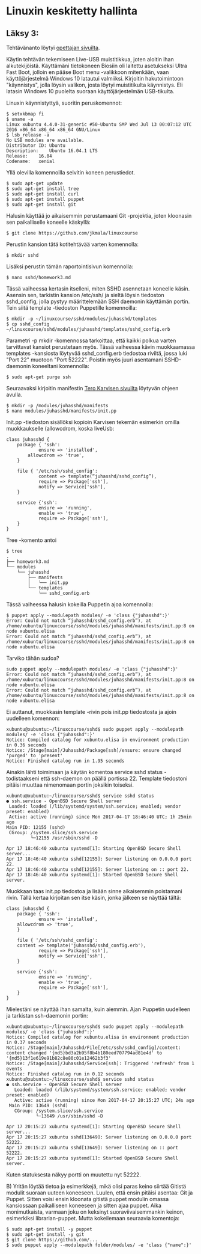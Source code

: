 # Linuxin keskitetty hallinta

## Läksy 3:

Tehtävänanto löytyi [opettajan sivuilta](http://terokarvinen.com/2017/aikataulu-%E2%80%93-linuxin-keskitetty-hallinta-%E2%80%93-ict4tn011-11-%E2%80%93-loppukevat-2017-p2#comment-22379).

Käytin tehtävän tekemiseen Live-USB muistitikkua, joten aloitin ihan alkutekijöistä. Käyttämäni tietokoneen Biosiin oli laitettu asetukseksi Ultra Fast Boot, jolloin en pääse Boot menu -valikkoon mitenkään, vaan käyttöjärjestelmä Windows 10 latautui valmiiksi. Kirjoitin hakutoimintoon "käynnistys", jolla löysin valikon, josta löytyi muistitikulta käynnistys. Eli latasin Windows 10 puolelta suoraan käyttöjärjestelmän USB-tikulta.

Linuxin käynnistyttyä, suoritin peruskomennot:

    $ setxkbmap fi
    $ uname -a
    Linux xubuntu 4.4.0-31-generic #50-Ubuntu SMP Wed Jul 13 00:07:12 UTC 2016 x86_64 x86_64 x86_64 GNU/Linux
    $ lsb_release -a
    No LSB modules are available.
    Distributor ID:	Ubuntu
    Description:	Ubuntu 16.04.1 LTS
    Release:	16.04
    Codename:	xenial

Yllä olevilla komennoilla selvitin koneen perustiedot.

    $ sudo apt-get update
    $ sudo apt-get install tree
    $ sudo apt-get install curl
    $ sudo apt-get install puppet
    $ sudo apt-get install git

Halusin käyttää jo aikaisemmin perustamaani Git -projektia, joten kloonasin sen paikalliselle koneelle käskyllä:

    $ git clone https://github.com/jkmala/linuxcourse

Perustin kansion tätä kotitehtävää varten komennolla:

    $ mkdir sshd
    
Lisäksi perustin tämän raportointisivun komennolla:

    $ nano sshd/homework3.md
    
Tässä vaiheessa kertasin itselleni, miten SSHD asennetaan koneelle käsin. Asensin sen, tarkistin kansion /etc/ssh/ ja sieltä löysin tiedoston sshd_config, jolla pystyy määrittelemään SSH daemonin käyttämän portin. Tein siitä template -tiedoston Puppetille komennoilla:
    
    $ mkdir -p ~/linuxcourse/sshd/modules/juhasshd/templates
    $ cp sshd_config ~/linuxcourse/sshd/modules/juhasshd/templates/sshd_config.erb

Parametri -p mkdir -komennossa tarkoittaa, että kaikki polkua varten tarvittavat kansiot perustetaan myös.
Tässä vaiheessa kävin muokkaamassa templates -kansiosta löytyvää sshd_config.erb tiedostoa riviltä, jossa luki "Port 22" muotoon "Port 52222". Poistin myös juuri asentamani SSHD-daemonin koneeltani komennolla:

    $ sudo apt-get purge ssh
    
Seuraavaksi kirjoitin manifestin [Tero Karvisen sivuilta](http://terokarvinen.com/2013/ssh-server-puppet-module-for-ubuntu-12-04) löytyvän ohjeen avulla.

    $ mkdir -p /modules/juhasshd/manifests
    $ nano modules/juhasshd/manifests/init.pp

Init.pp -tiedoston sisällöksi kopioin Karvisen tekemän esimerkin omilla muokkaukselle (allowcdrom, koska liveUsb:

    class juhasshd {
        package { 'ssh':
                ensure => 'installed',
			allowcdrom => 'true',
        }

        file { '/etc/ssh/sshd_config':
                content => template(“juhasshd/sshd_config”),
                require => Package['ssh'],
                notify => Service['ssh'],
        }

        service {'ssh':
                ensure => 'running',
                enable => 'true',
                require => Package['ssh'],
        }
    }

Tree -komento antoi
    
    $ tree
    .
    ├── homework3.md
    └── modules
        └── juhasshd
            ├── manifests
            │   └── init.pp
            └── templates
                └── sshd_config.erb

Tässä vaiheessa halusin kokeilla Puppetin ajoa komennolla:

    $ puppet apply --modulepath modules/ -e 'class {"juhasshd":}'
    Error: Could not match “juhasshd/sshd_config.erb”), at /home/xubuntu/linuxcourse/sshd/modules/juhasshd/manifests/init.pp:8 on node xubuntu.elisa
    Error: Could not match “juhasshd/sshd_config.erb”), at /home/xubuntu/linuxcourse/sshd/modules/juhasshd/manifests/init.pp:8 on node xubuntu.elisa

Tarviko tähän sudoa?

    sudo puppet apply --modulepath modules/ -e 'class {"juhasshd":}'
    Error: Could not match “juhasshd/sshd_config.erb”), at /home/xubuntu/linuxcourse/sshd/modules/juhasshd/manifests/init.pp:8 on node xubuntu.elisa
    Error: Could not match “juhasshd/sshd_config.erb”), at /home/xubuntu/linuxcourse/sshd/modules/juhasshd/manifests/init.pp:8 on node xubuntu.elisa
    
Ei auttanut, muokkasin template -rivin pois init.pp tiedostosta ja ajoin uudelleen komennon:

    xubuntu@xubuntu:~/linuxcourse/sshd$ sudo puppet apply --modulepath modules/ -e 'class {"juhasshd":}'
    Notice: Compiled catalog for xubuntu.elisa in environment production in 0.36 seconds
    Notice: /Stage[main]/Juhasshd/Package[ssh]/ensure: ensure changed 'purged' to 'present'
    Notice: Finished catalog run in 1.95 seconds
Ainakin lähti toimimaan ja käytän komentoa service sshd status -todistaakseni että ssh-daemon on päällä portissa 22. Template tiedostoni pitäisi muuttaa nimenomaan portin joksikin toiseksi.

    xubuntu@xubuntu:~/linuxcourse/sshd$ service sshd status
    ● ssh.service - OpenBSD Secure Shell server
     Loaded: loaded (/lib/systemd/system/ssh.service; enabled; vendor preset: enabled)
     Active: active (running) since Mon 2017-04-17 18:46:40 UTC; 1h 25min ago
    Main PID: 12155 (sshd)
     CGroup: /system.slice/ssh.service
             └─12155 /usr/sbin/sshd -D

    Apr 17 18:46:40 xubuntu systemd[1]: Starting OpenBSD Secure Shell server...
    Apr 17 18:46:40 xubuntu sshd[12155]: Server listening on 0.0.0.0 port 22.
    Apr 17 18:46:40 xubuntu sshd[12155]: Server listening on :: port 22.
    Apr 17 18:46:40 xubuntu systemd[1]: Started OpenBSD Secure Shell server.

Muokkaan taas init.pp tiedostoa ja lisään sinne aikaisemmin poistamani rivin. Tällä kertaa kirjoitan sen itse käsin, jonka jälkeen se näyttää tältä:

    class juhasshd {
        package { 'ssh':
                ensure => 'installed',
		allowcdrom => 'true',
        }

        file { '/etc/ssh/sshd_config':
		content => template('juhasshd/sshd_config.erb'),
                require => Package['ssh'],
                notify => Service['ssh'],
        }

        service {'ssh':
                ensure => 'running',
                enable => 'true',
                require => Package['ssh'],
        }
    }

Mielestäni se näyttää ihan samalta, kuin aiemmin. Ajan Puppetin uudelleen ja tarkistan ssh-daemonin portin:

    xubuntu@xubuntu:~/linuxcourse/sshd$ sudo puppet apply --modulepath modules/ -e 'class {"juhasshd":}'
    Notice: Compiled catalog for xubuntu.elisa in environment production in 0.37 seconds
    Notice: /Stage[main]/Juhasshd/File[/etc/ssh/sshd_config]/content: content changed '{md5}bd3a2b95f8b4b180eed707794ad81e4d' to '{md5}13f1e619e91b82c8e80c01e12462b3f3'
    Notice: /Stage[main]/Juhasshd/Service[ssh]: Triggered 'refresh' from 1 events
    Notice: Finished catalog run in 0.12 seconds
    xubuntu@xubuntu:~/linuxcourse/sshd$ service sshd status
    ● ssh.service - OpenBSD Secure Shell server
       Loaded: loaded (/lib/systemd/system/ssh.service; enabled; vendor preset: enabled)
       Active: active (running) since Mon 2017-04-17 20:15:27 UTC; 24s ago
     Main PID: 13649 (sshd)
       CGroup: /system.slice/ssh.service
               └─13649 /usr/sbin/sshd -D

    Apr 17 20:15:27 xubuntu systemd[1]: Starting OpenBSD Secure Shell server...
    Apr 17 20:15:27 xubuntu sshd[13649]: Server listening on 0.0.0.0 port 52222.
    Apr 17 20:15:27 xubuntu sshd[13649]: Server listening on :: port 52222.
    Apr 17 20:15:27 xubuntu systemd[1]: Started OpenBSD Secure Shell server.
    
Kuten statuksesta näkyy portti on muutettu nyt 52222.

B) Yritän löytää tietoa ja esimerkkejä, mikä olisi paras keino siirtää Gitistä modulit suoraan uuteen koneeseen. Luulen, että ensin pitäisi asentaa: Git ja Puppet. Sitten voisi ensin kloonata gitistä puppet modulin omassa kansiossaan paikalliseen koneeseen ja sitten ajaa puppet. Aika monimutkaista, varmaan joku on keksinyt suoraviivaisemmankin keinon, esimerkiksi librarian-puppet. Mutta kokeilemaan seuraavia komentoja:
   
    $ sudo apt-get install -y puppet
    $ sudo apt-get install -y git
    $ git clone https://github.com/...
    $ sudo puppet apply --modulepath folder/modules/ -e 'class {"name":}'
    

